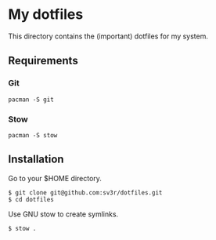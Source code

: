 # My dotfiles

This directory contains the (important) dotfiles for my system.

## Requirements

### Git

```
pacman -S git
```

### Stow
```
pacman -S stow
```

## Installation

Go to your $HOME directory.

```
$ git clone git@github.com:sv3r/dotfiles.git
$ cd dotfiles
```

Use GNU stow to create symlinks.

```
$ stow .
```
